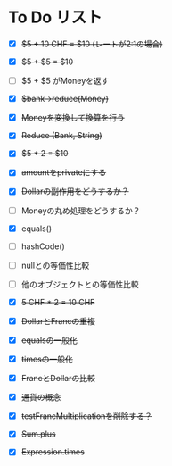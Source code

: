 # To Do リスト

- [x] ~~$5 + 10 CHF = $10 (レートが2:1の場合)~~
- [x] ~~$5 + $5 = $10~~
- [ ] $5 + $5 がMoneyを返す
- [x] ~~$bank->reduce(Money)~~
- [x] ~~Moneyを変換して換算を行う~~
- [x] ~~Reduce (Bank, String)~~
- [x] ~~$5 * 2 = $10~~
- [x] ~~amountをprivateにする~~
- [x] ~~Dollarの副作用をどうするか？~~
- [ ] Moneyの丸め処理をどうするか？
- [x] ~~equals()~~
- [ ] hashCode()
- [ ] nullとの等価性比較
- [ ] 他のオブジェクトとの等価性比較
- [x] ~~5 CHF * 2 = 10 CHF~~
- [x] ~~DollarとFrancの重複~~
- [x] ~~equalsの一般化~~
- [x] ~~timesの一般化~~
- [x] ~~FrancとDollarの比較~~
- [x] ~~通貨の概念~~
- [x] ~~testFrancMultiplicationを削除する？~~
- [x] ~~Sum.plus~~
- [x] ~~Expression.times~~

